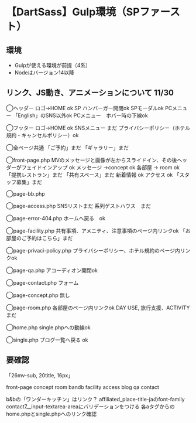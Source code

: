 # 【DartSass】Gulp環境（SPファースト）

## 環境
- Gulpが使える環境が前提（4系）
- Nodeはバージョン14以降

## リンク、JS動き、アニメーションについて 11/30
◯ヘッダー
ロゴ→HOME ok
SP ハンバーガー開閉ok
SPモーダルok
PCメニュー 「English」のSNS以外ok
PCメニュー　ホバー時の下線ok

◯フッター
ロゴ→HOME ok
SNSメニュー  まだ
プライバシーポリシー（ホテル規約・キャンセルポリシー）ok

◯全ページ共通
「ご予約」まだ
「ギャラリー」まだ

◯front-page.php
MVのメッセージと画像が左からスライドイン、その後ヘッダーがフェイドインアップ ok
メッセージ →concept ok
各部屋 → room ok
「提携レストラン」まだ
「共有スペース」まだ
新着情報 ok
アクセス ok
「スタッフ募集」まだ

◯page-bb.php

◯page-access.php
SNSリストまだ
系列ゲストハウス　まだ

◯page-error-404.php
ホームへ戻る　ok

◯page-facility.php
共有事項、アメニティ、注意事項のページ内リンクok
「お部屋のご予約はこちら」まだ

◯page-privaci-policy.php
プライバシーポリシー、ホテル規約のページ内リンクok

◯page-qa.php
アコーディオン開閉ok

◯page-contact.php
フォーム

◯page-concept.php
無し

◯page-room.php
各部屋のページ内リンクok
DAY USE, 旅行支援、ACTIVITY まだ

◯home.php
single.phpへの動線ok

◯single.php
ブログ一覧へ戻る ok


##  要確認
「26mv-sub, 20title, 16px」

front-page
concept
room
bandb
facility
access
blog
qa
contact


b&bの「ワンダーキッチン」はリンク？
affiliated_place-title-jaのfont-family
contact7__input-textarea-areaにバリデーションをつける
各aタグからのhome.phpとsingle.phpへのリンク確認
